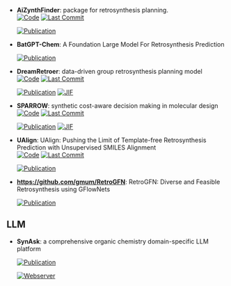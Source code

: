 



- **AiZynthFinder**: package for retrosynthesis planning.  
    [![Code](https://img.shields.io/github/stars/MolecularAI/aizynthfinder?style=for-the-badge&logo=github)](https://github.com/MolecularAI/aizynthfinder) 
    [![Last Commit](https://img.shields.io/github/last-commit/MolecularAI/aizynthfinder?style=for-the-badge&logo=github)](https://github.com/MolecularAI/aizynthfinder) 

    [![Publication](https://img.shields.io/badge/Publication-Citations:2-blue?style=for-the-badge&logo=bookstack)](https://doi.org/10.26434/chemrxiv.12465371) 



- **BatGPT-Chem**: A Foundation Large Model For Retrosynthesis Prediction  

    [![Publication](https://img.shields.io/badge/Publication-Citations:2-blue?style=for-the-badge&logo=bookstack)](https://doi.org/10.26434/chemrxiv-2024-1p4xt) 



- **DreamRetroer**: data-driven group retrosynthesis planning model  
    [![Code](https://img.shields.io/github/stars/osu-zxf/DreamRetroer?style=for-the-badge&logo=github)](https://github.com/osu-zxf/DreamRetroer) 
    [![Last Commit](https://img.shields.io/github/last-commit/osu-zxf/DreamRetroer?style=for-the-badge&logo=github)](https://github.com/osu-zxf/DreamRetroer) 

    [![Publication](https://img.shields.io/badge/Publication-Citations:0-blue?style=for-the-badge&logo=bookstack)](https://doi.org/10.1038/s41467-024-55374-9) 
    [![JIF](https://img.shields.io/badge/Impact_Factor-14.70-purple?style=for-the-badge&logo=academia)](https://doi.org/10.1038/s41467-024-55374-9)



- **SPARROW**: synthetic cost-aware decision making in molecular design  
    [![Code](https://img.shields.io/github/stars/coleygroup/sparrow?style=for-the-badge&logo=github)](https://github.com/coleygroup/sparrow) 
    [![Last Commit](https://img.shields.io/github/last-commit/coleygroup/sparrow?style=for-the-badge&logo=github)](https://github.com/coleygroup/sparrow) 

    [![Publication](https://img.shields.io/badge/Publication-Citations:4-blue?style=for-the-badge&logo=bookstack)](https://doi.org/10.1038/s43588-024-00639-y) 
    [![JIF](https://img.shields.io/badge/Impact_Factor-12.00-purple?style=for-the-badge&logo=academia)](https://doi.org/10.1038/s43588-024-00639-y)



- **UAlign**: UAlign: Pushing the Limit of Template-free Retrosynthesis Prediction with Unsupervised SMILES Alignment  
    [![Code](https://img.shields.io/github/stars/zengkaipeng/UAlign?style=for-the-badge&logo=github)](https://github.com/zengkaipeng/UAlign) 
    [![Last Commit](https://img.shields.io/github/last-commit/zengkaipeng/UAlign?style=for-the-badge&logo=github)](https://github.com/zengkaipeng/UAlign) 

    [![Publication](https://img.shields.io/badge/Publication-Citations:0-blue?style=for-the-badge&logo=bookstack)](https://doi.org/10.21203/rs.3.rs-4292195) 



- **https://github.com/gmum/RetroGFN**: RetroGFN: Diverse and Feasible Retrosynthesis using GFlowNets  

    [![Publication](https://img.shields.io/badge/Publication-Citations:0-blue?style=for-the-badge&logo=bookstack)](https://doi.org/10.1021/acs.jcim.0c01074.s001) 


## **LLM**


- **SynAsk**: a comprehensive organic chemistry domain-specific LLM platform  

    [![Publication](https://img.shields.io/badge/Publication-Citations:0-blue?style=for-the-badge&logo=bookstack)](https://doi.org/10.36227/techrxiv.23291831) 

    [![Webserver](https://img.shields.io/badge/Webserver-online-brightgreen?style=for-the-badge&logo=cachet&logoColor=65FF8F)](http://synask.aichemeco.com) 

